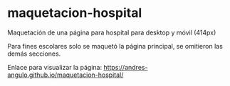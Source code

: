 # maquetacion-hospital

Maquetación de una página para hospital para desktop y móvil (414px)

Para fines escolares solo se maquetó la página principal, se omitieron las demás secciones.

Enlace para visualizar la página: https://andres-angulo.github.io/maquetacion-hospital/

